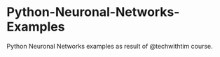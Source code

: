 # Python-Neuronal-Networks-Examples
Python Neuronal Networks examples as result of @techwithtim course. 
